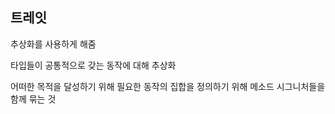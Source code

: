 ## 트레잇

추상화를 사용하게 해줌

타입들이 공통적으로 갖는 동작에 대해 추상화

어떠한 목적을 달성하기 위해 필요한 동작의 집합을 정의하기 위해 메소드 시그니처들을 함께 묶는 것
